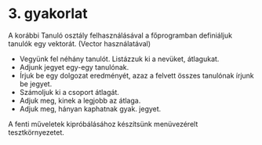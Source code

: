 # 3. gyakorlat

A korábbi Tanuló osztály felhasználásával a főprogramban definiáljuk tanulók egy vektorát.
(Vector használatával)
 - Vegyünk fel néhány tanulót. Listázzuk ki a nevüket, átlagukat.
 - Adjunk jegyet egy-egy tanulónak.
 - Írjuk be egy dolgozat eredményét, azaz a felvett összes tanulónak írjunk be jegyet.
 - Számoljuk ki a csoport átlagát.
 - Adjuk meg, kinek a legjobb az átlaga.
 - Adjuk meg, hányan kaphatnak gyak. jegyet.

A fenti műveletek kipróbálásához készítsünk menüvezérelt tesztkörnyezetet.
